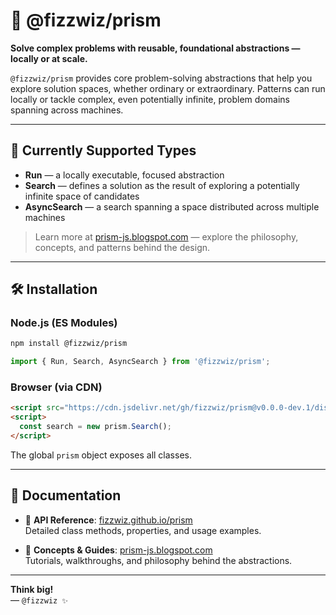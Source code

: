 # 🌈 @fizzwiz/prism

**Solve complex problems with reusable, foundational abstractions — locally or at scale.**

`@fizzwiz/prism` provides core problem-solving abstractions that help you explore solution spaces, whether ordinary or extraordinary. Patterns can run locally or tackle complex, even potentially infinite, problem domains spanning across machines.

---

## 🔹 Currently Supported Types

- **Run** — a locally executable, focused abstraction  
- **Search** — defines a solution as the result of exploring a potentially infinite space of candidates  
- **AsyncSearch** — a search spanning a space distributed across multiple machines  

> Learn more at [prism-js.blogspot.com](https://prism-js.blogspot.com) — explore the philosophy, concepts, and patterns behind the design.

---

## 🛠️ Installation

### Node.js (ES Modules)

```bash
npm install @fizzwiz/prism
```

```js
import { Run, Search, AsyncSearch } from '@fizzwiz/prism';
```

### Browser (via CDN)

```html
<script src="https://cdn.jsdelivr.net/gh/fizzwiz/prism@v0.0.0-dev.1/dist/prism.bundle.js"></script>
<script>
  const search = new prism.Search();
</script>
```

The global `prism` object exposes all classes.

---

## 📘 Documentation

- 📗 **API Reference**: [fizzwiz.github.io/prism](https://fizzwiz.github.io/prism)  
  Detailed class methods, properties, and usage examples.

- 📘 **Concepts & Guides**: [prism-js.blogspot.com](https://prism-js.blogspot.com)  
  Tutorials, walkthroughs, and philosophy behind the abstractions.

---

**Think big!**  
— `@fizzwiz ✨`